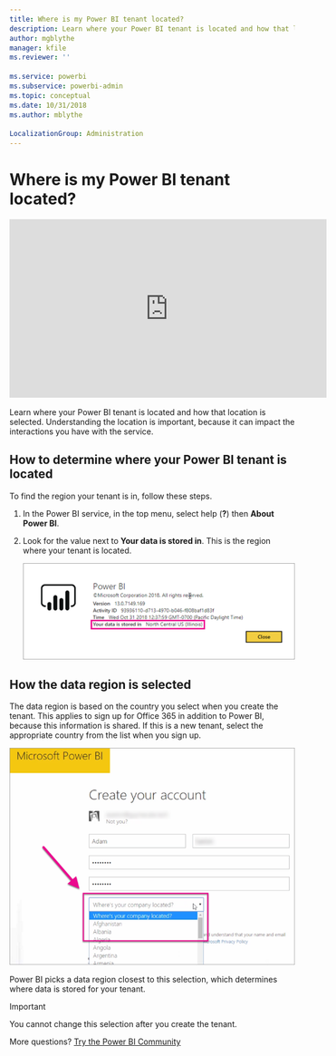 ```yaml
---
title: Where is my Power BI tenant located?
description: Learn where your Power BI tenant is located and how that location is selected. This is important to understand as it can impact interactions you have with the service.
author: mgblythe
manager: kfile
ms.reviewer: ''

ms.service: powerbi
ms.subservice: powerbi-admin
ms.topic: conceptual
ms.date: 10/31/2018
ms.author: mblythe

LocalizationGroup: Administration
---
```


# Where is my Power BI tenant located?

<iframe width="560" height="315" src="https://www.youtube.com/embed/0fOxaHJPvdM?showinfo=0" frameborder="0" allowfullscreen></iframe>

Learn where your Power BI tenant is located and how that location is selected. Understanding the location is important, because it can impact the interactions you have with the service.

## How to determine where your Power BI tenant is located

To find the region your tenant is in, follow these steps.

1. In the Power BI service, in the top menu, select help (**?**) then **About Power BI**.

1. Look for the value next to **Your data is stored in**. This is the region where your tenant is located.

    ![Data region](media/service-admin-where-is-my-tenant-located/power-bi-data-region.png)

## How the data region is selected

The data region is based on the country you select when you create the tenant. This applies to sign up for Office 365 in addition to Power BI, because this information is shared. If this is a new tenant, select the appropriate country from the list when you sign up.

![Country selection](media/service-admin-where-is-my-tenant-located/sign-up-country-selection.png)

Power BI picks a data region closest to this selection, which determines where data is stored for your tenant.

> [!IMPORTANT]
> You cannot change this selection after you create the tenant.

More questions? [Try the Power BI Community](http://community.powerbi.com/)

